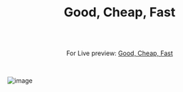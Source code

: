 <h1 align="center">Good, Cheap, Fast</h1><br>
<br>
<p align="center">
For Live preview: <a href="https://ash-win-n.github.io/good-cheap-fast/">Good, Cheap, Fast</a></p><br>

<p align="center">


![image](https://user-images.githubusercontent.com/70138036/186725221-6380e578-cde8-45f2-b51b-a1da8a002a05.png)


</p>

